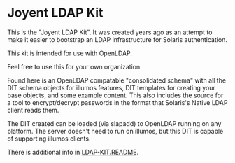 # Joyent LDAP Kit

This is the "Joyent LDAP Kit". It was created years ago as an attempt to make
it easier to bootstrap an LDAP infrastructure for Solaris authentication.

This kit is intended for use with OpenLDAP.

Feel free to use this for your own organization.

Found here is an OpenLDAP compatable "consolidated schema" with all the DIT
schema objects for illumos features, DIT templates for creating your base
objects, and some example content. This also includes the source for a tool to
encrypt/decrypt passwords in the format that Solaris's Native LDAP client reads
them.

The DIT created can be loaded (via slapadd) to OpenLDAP running on any
platform. The server doesn't need to run on illumos, but this DIT is capable of
supporting illumos clients.

There is additional info in [LDAP-KIT.README](./LDAP-KIT.README).
